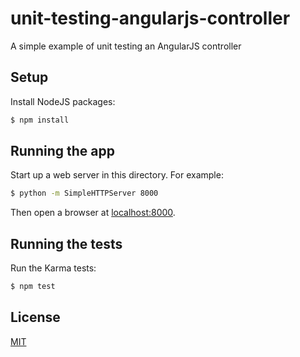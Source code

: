 # unit-testing-angularjs-controller

A simple example of unit testing an AngularJS controller

## Setup

Install NodeJS packages:

``` sh
$ npm install
```

## Running the app

Start up a web server in this directory. For example:

``` sh
$ python -m SimpleHTTPServer 8000
```

Then open a browser at [localhost:8000](http://localhost:8000/).

## Running the tests

Run the Karma tests:

``` sh
$ npm test
```

## License

[MIT](LICENSE)
